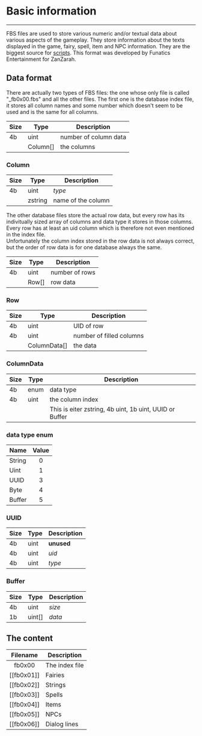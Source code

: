 # Basic information
----------------------
FBS files are used to store various numeric and/or textual data about various aspects of the gameplay. They store information about the texts displayed in the game, fairy, spell, item and NPC information. They are the biggest source for [scripts](../../internal/Scripts). This format was developed by Funatics Entertainment for ZanZarah.

## Data format
There are actually two types of FBS files: the one whose only file is called "_fb0x00.fbs" and all the other files. The first one is the database index file, it stores all column names and some number which doesn't seem to be used and is the same for all columns.

| Size | Type | Description |
|------|------|-------------|
|  4b  | uint | number of column data
|      |Column[]| the columns

### Column
| Size | Type | Description |
|------|------|-------------|
|  4b  | uint | _type_
|      |zstring| name of the column

The other database files store the actual row data, but every row has its indivitually sized array of columns and data type it stores in those columns. Every row has at least an uid column which is therefore not even mentioned in the index file. <br/>
Unfortunately the column index stored in the row data is not always correct, but the order of row data is for one database always the same.

| Size | Type | Description |
|------|------|-------------|
|  4b  | uint | number of rows
|      | Row[]| row data

### Row
| Size | Type | Description |
|------|------|-------------|
|  4b  | uint | UID of row
|  4b  | uint | number of filled columns
|      |ColumnData[]| the data

### ColumnData
| Size | Type | Description |
|------|------|-------------|
|  4b  | enum | data type
|  4b  | uint | the column index
|      |      | This is eiter zstring, 4b uint, 1b uint, UUID or Buffer

### data type enum
| Name     | Value |
|----------|:-----:|
|  String  |   0   |
|   Uint   |   1   |
|   UUID   |   3   |
|   Byte   |   4   |
|  Buffer  |   5   |

### UUID
| Size | Type | Description |
|------|------|-------------|
|  4b  | uint | __unused__
|  4b  | uint | _uid_
|  4b  | uint | _type_

### Buffer
| Size | Type | Description |
|------|------|-------------|
|  4b  | uint | _size_
|  1b  |uint[]| _data_

## The content

| Filename | Description |
|:--------:|-------------|
| fb0x00   | The index file |
| [[fb0x01]] | Fairies |
| [[fb0x02]] | Strings |
| [[fb0x03]] | Spells  |
| [[fb0x04]] | Items   |
| [[fb0x05]] | NPCs    |
| [[fb0x06]] | Dialog lines |
